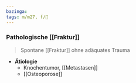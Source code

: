 ```yaml
---
bazinga: 
tags: m/m27, f/🦴
---
```

### Pathologische [[Fraktur]]
> Spontane [[Fraktur]] ohne adäquates Trauma
- **Ätiologie**
	- Knochentumor, [[Metastasen]]
	- [[Osteoporose]]